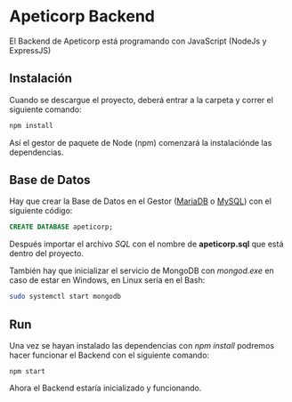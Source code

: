 # Apeticorp Backend

El Backend de Apeticorp está programando con JavaScript (NodeJs y ExpressJS)

## Instalación

Cuando se descargue el proyecto, deberá entrar a la carpeta y correr el siguiente comando:

```bash
npm install
```

Así el gestor de paquete de Node (npm) comenzará la instalaciónde las dependencias.

## Base de Datos

Hay que crear la Base de Datos en el Gestor ([MariaDB](https://downloads.mariadb.org/) o [MySQL](https://www.mysql.com/downloads/)) con el siguiente código:

```sql
CREATE DATABASE apeticorp;
```

Después importar el archivo _SQL_ con el nombre de **apeticorp.sql** que está dentro del proyecto.

También hay que inicializar el servicio de MongoDB con _mongod.exe_ en caso de estar en Windows, en Linux sería en el Bash:

```bash
sudo systemctl start mongodb
```

## Run

Una vez se hayan instalado las dependencias con _npm install_ podremos hacer funcionar el Backend con el siguiente comando:

```
npm start
```

Ahora el Backend estaría inicializado y funcionando.
